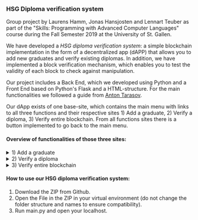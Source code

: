 ### HSG Diploma verification system

Group project by Laurens Hamm, Jonas Hansjosten and Lennart Teuber as part of the "Skills:  Programming with Advanced Computer Languages" course during the Fall Semester 2019 at the University of St. Gallen.

We have developed a *HSG diploma verification system*: a simple blockchain implementation in the form of a decentralized app (dAPP) that allows you to add new graduates and verify existing diplomas. In addition, we have implemented a block verification mechanism, which enables you to test the validity of each block to check against manipulation.

Our project includes a Back End, which we developed using Python and a Front End based on Python's Flask and a HTML-structure. For the main functionalities we followed a guide from [Anton Tarasov](https://u.today/how-to-build-a-blockchain-application-with-python). 

Our dApp exists of one base-site, which contains the main menu with links to all three functions and their respective sites 1) Add a graduate, 2) Verify a diploma, 3) Verify entire blockchain. From all functions sites there is a button implemented to go back to the main menu.

#### Overview of functionalities of those three sites:

<details>
<summary>1) Add a graduate</summary>
  
This page has five input fields (University key, Graduate name, Date of birth, Study  programm, Date of graduation). The University key is 12345. It is to ensure, that only HSG officials can add new graduates. Despite the field "Graduate name", which is unrestricted, all other fields can be filled by choosing values from the drop-down list. A new block in the chain will be created by clicking on the button "Submitting Graduation", if all fields are filled. If not, an error message will occur.
</details>

<details>
<summary>2) Verify a diploma</summary>
  
This page allows everyone to check, if the respective person has actually a HSG Diploma. Therefore same input fields must be filled compared to the "Add a graduate site". Only the "University key" is not needed. By clicking on Check Diploma all currently existing blocks will be checked for the entered information.
</details>

<details>
<summary>3) Verify entire blockchain</summary>
  
This page enables users to check, if any blocks were manipulated and therefore the blockchain is corrupted. It shows the status of all blocks. The status can be "genuine" (not manipulated) or "fake" (manipulated).
</details>


#### How to use our HSG diploma verification system:
1) Download the ZIP from Github.
2) Open the File in the ZIP in your virtual environment (do not change the folder structure and names to ensure compatibility).
3) Run main.py and open your localhost.
